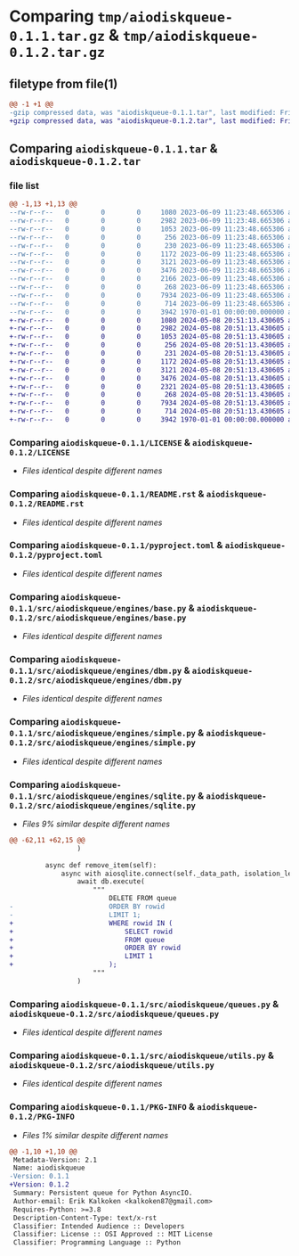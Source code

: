 # Comparing `tmp/aiodiskqueue-0.1.1.tar.gz` & `tmp/aiodiskqueue-0.1.2.tar.gz`

## filetype from file(1)

```diff
@@ -1 +1 @@
-gzip compressed data, was "aiodiskqueue-0.1.1.tar", last modified: Fri Jan  1 00:00:00 2016, max compression
+gzip compressed data, was "aiodiskqueue-0.1.2.tar", last modified: Fri Jan  1 00:00:00 2016, max compression
```

## Comparing `aiodiskqueue-0.1.1.tar` & `aiodiskqueue-0.1.2.tar`

### file list

```diff
@@ -1,13 +1,13 @@
--rw-r--r--   0        0        0     1080 2023-06-09 11:23:48.665306 aiodiskqueue-0.1.1/LICENSE
--rw-r--r--   0        0        0     2982 2023-06-09 11:23:48.665306 aiodiskqueue-0.1.1/README.rst
--rw-r--r--   0        0        0     1053 2023-06-09 11:23:48.665306 aiodiskqueue-0.1.1/pyproject.toml
--rw-r--r--   0        0        0      256 2023-06-09 11:23:48.665306 aiodiskqueue-0.1.1/src/aiodiskqueue/__init__.py
--rw-r--r--   0        0        0      230 2023-06-09 11:23:48.665306 aiodiskqueue-0.1.1/src/aiodiskqueue/engines/__init__.py
--rw-r--r--   0        0        0     1172 2023-06-09 11:23:48.665306 aiodiskqueue-0.1.1/src/aiodiskqueue/engines/base.py
--rw-r--r--   0        0        0     3121 2023-06-09 11:23:48.665306 aiodiskqueue-0.1.1/src/aiodiskqueue/engines/dbm.py
--rw-r--r--   0        0        0     3476 2023-06-09 11:23:48.665306 aiodiskqueue-0.1.1/src/aiodiskqueue/engines/simple.py
--rw-r--r--   0        0        0     2166 2023-06-09 11:23:48.665306 aiodiskqueue-0.1.1/src/aiodiskqueue/engines/sqlite.py
--rw-r--r--   0        0        0      268 2023-06-09 11:23:48.665306 aiodiskqueue-0.1.1/src/aiodiskqueue/exceptions.py
--rw-r--r--   0        0        0     7934 2023-06-09 11:23:48.665306 aiodiskqueue-0.1.1/src/aiodiskqueue/queues.py
--rw-r--r--   0        0        0      714 2023-06-09 11:23:48.665306 aiodiskqueue-0.1.1/src/aiodiskqueue/utils.py
--rw-r--r--   0        0        0     3942 1970-01-01 00:00:00.000000 aiodiskqueue-0.1.1/PKG-INFO
+-rw-r--r--   0        0        0     1080 2024-05-08 20:51:13.430605 aiodiskqueue-0.1.2/LICENSE
+-rw-r--r--   0        0        0     2982 2024-05-08 20:51:13.430605 aiodiskqueue-0.1.2/README.rst
+-rw-r--r--   0        0        0     1053 2024-05-08 20:51:13.430605 aiodiskqueue-0.1.2/pyproject.toml
+-rw-r--r--   0        0        0      256 2024-05-08 20:51:13.430605 aiodiskqueue-0.1.2/src/aiodiskqueue/__init__.py
+-rw-r--r--   0        0        0      231 2024-05-08 20:51:13.430605 aiodiskqueue-0.1.2/src/aiodiskqueue/engines/__init__.py
+-rw-r--r--   0        0        0     1172 2024-05-08 20:51:13.430605 aiodiskqueue-0.1.2/src/aiodiskqueue/engines/base.py
+-rw-r--r--   0        0        0     3121 2024-05-08 20:51:13.430605 aiodiskqueue-0.1.2/src/aiodiskqueue/engines/dbm.py
+-rw-r--r--   0        0        0     3476 2024-05-08 20:51:13.430605 aiodiskqueue-0.1.2/src/aiodiskqueue/engines/simple.py
+-rw-r--r--   0        0        0     2321 2024-05-08 20:51:13.430605 aiodiskqueue-0.1.2/src/aiodiskqueue/engines/sqlite.py
+-rw-r--r--   0        0        0      268 2024-05-08 20:51:13.430605 aiodiskqueue-0.1.2/src/aiodiskqueue/exceptions.py
+-rw-r--r--   0        0        0     7934 2024-05-08 20:51:13.430605 aiodiskqueue-0.1.2/src/aiodiskqueue/queues.py
+-rw-r--r--   0        0        0      714 2024-05-08 20:51:13.430605 aiodiskqueue-0.1.2/src/aiodiskqueue/utils.py
+-rw-r--r--   0        0        0     3942 1970-01-01 00:00:00.000000 aiodiskqueue-0.1.2/PKG-INFO
```

### Comparing `aiodiskqueue-0.1.1/LICENSE` & `aiodiskqueue-0.1.2/LICENSE`

 * *Files identical despite different names*

### Comparing `aiodiskqueue-0.1.1/README.rst` & `aiodiskqueue-0.1.2/README.rst`

 * *Files identical despite different names*

### Comparing `aiodiskqueue-0.1.1/pyproject.toml` & `aiodiskqueue-0.1.2/pyproject.toml`

 * *Files identical despite different names*

### Comparing `aiodiskqueue-0.1.1/src/aiodiskqueue/engines/base.py` & `aiodiskqueue-0.1.2/src/aiodiskqueue/engines/base.py`

 * *Files identical despite different names*

### Comparing `aiodiskqueue-0.1.1/src/aiodiskqueue/engines/dbm.py` & `aiodiskqueue-0.1.2/src/aiodiskqueue/engines/dbm.py`

 * *Files identical despite different names*

### Comparing `aiodiskqueue-0.1.1/src/aiodiskqueue/engines/simple.py` & `aiodiskqueue-0.1.2/src/aiodiskqueue/engines/simple.py`

 * *Files identical despite different names*

### Comparing `aiodiskqueue-0.1.1/src/aiodiskqueue/engines/sqlite.py` & `aiodiskqueue-0.1.2/src/aiodiskqueue/engines/sqlite.py`

 * *Files 9% similar despite different names*

```diff
@@ -62,11 +62,15 @@
                 )
 
         async def remove_item(self):
             async with aiosqlite.connect(self._data_path, isolation_level=None) as db:
                 await db.execute(
                     """
                         DELETE FROM queue
-                        ORDER BY rowid
-                        LIMIT 1;
+                        WHERE rowid IN (
+                            SELECT rowid
+                            FROM queue
+                            ORDER BY rowid
+                            LIMIT 1
+                        );
                     """
                 )
```

### Comparing `aiodiskqueue-0.1.1/src/aiodiskqueue/queues.py` & `aiodiskqueue-0.1.2/src/aiodiskqueue/queues.py`

 * *Files identical despite different names*

### Comparing `aiodiskqueue-0.1.1/src/aiodiskqueue/utils.py` & `aiodiskqueue-0.1.2/src/aiodiskqueue/utils.py`

 * *Files identical despite different names*

### Comparing `aiodiskqueue-0.1.1/PKG-INFO` & `aiodiskqueue-0.1.2/PKG-INFO`

 * *Files 1% similar despite different names*

```diff
@@ -1,10 +1,10 @@
 Metadata-Version: 2.1
 Name: aiodiskqueue
-Version: 0.1.1
+Version: 0.1.2
 Summary: Persistent queue for Python AsyncIO.
 Author-email: Erik Kalkoken <kalkoken87@gmail.com>
 Requires-Python: >=3.8
 Description-Content-Type: text/x-rst
 Classifier: Intended Audience :: Developers
 Classifier: License :: OSI Approved :: MIT License
 Classifier: Programming Language :: Python
```

